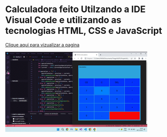 # Calculadora feito Utilzando a IDE Visual Code e utilizando as tecnologias HTML, CSS e JavaScript

[Clique aqui para vizualizar a pagina]()

![Imagem](https://github.com/tchio1991/Calculadora-JS/blob/main/Imagem%20da%20pagina/imagem.gif)